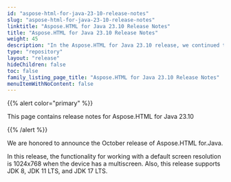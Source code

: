 ```yaml
---
id: "aspose-html-for-java-23-10-release-notes"
slug: "aspose-html-for-java-23-10-release-notes"
linktitle: "Aspose.HTML for Java 23.10 Release Notes"
title: "Aspose.HTML for Java 23.10 Release Notes"
weight: 45
description: "In the Aspose.HTML for Java 23.10 release, we continued to adapt the API to Java native classes."
type: "repository"
layout: "release"
hideChildren: false
toc: false
family_listing_page_title: "Aspose.HTML for Java 23.10 Release Notes"
menuItemWithNoContent: false
---
```


{{% alert color="primary" %}}

This page contains release notes for Aspose.HTML for Java 23.10

{{% /alert %}}

We are honored to announce the October release of Aspose.HTML for.Java.

In this release, the functionality for working with a default screen resolution is 1024x768 when the device has a multiscreen. Also, this release supports JDK 8, JDK 11 LTS, and JDK 17 LTS.
